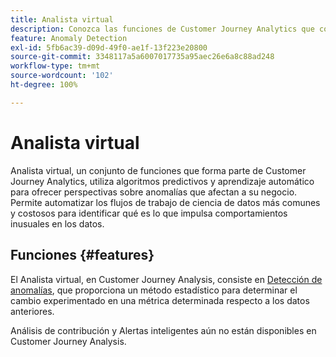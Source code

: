 ```yaml
---
title: Analista virtual
description: Conozca las funciones de Customer Journey Analytics que componen Analista virtual.
feature: Anomaly Detection
exl-id: 5fb6ac39-d09d-49f0-ae1f-13f223e20800
source-git-commit: 3348117a5a6007017735a95aec26e6a8c88ad248
workflow-type: tm+mt
source-wordcount: '102'
ht-degree: 100%

---
```


# Analista virtual

Analista virtual, un conjunto de funciones que forma parte de Customer Journey Analytics, utiliza algoritmos predictivos y aprendizaje automático para ofrecer perspectivas sobre anomalías que afectan a su negocio. Permite automatizar los flujos de trabajo de ciencia de datos más comunes y costosos para identificar qué es lo que impulsa comportamientos inusuales en los datos.

## Funciones {#features}

El Analista virtual, en Customer Journey Analysis, consiste en [Detección de anomalías](c-anomaly-detection/anomaly-detection.md), que proporciona un método estadístico para determinar el cambio experimentado en una métrica determinada respecto a los datos anteriores.

Análisis de contribución y Alertas inteligentes aún no están disponibles en Customer Journey Analysis.
